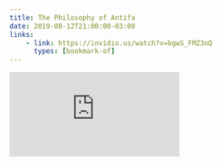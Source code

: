 ```yaml
---
title: The Philosophy of Antifa
date: 2019-08-12T21:00:00-03:00
links:
    - link: https://invidio.us/watch?v=bgwS_FMZ3nQ
      types: [bookmark-of]
---
```


<div class="embed-container"><iframe src="https://invidio.us/embed/bgwS_FMZ3nQ" frameborder="0" allow="accelerometer; autoplay; encrypted-media; gyroscope; picture-in-picture" allowfullscreen></iframe></div>

